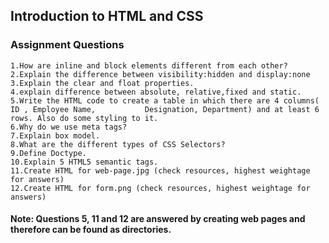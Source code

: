 ## Introduction to HTML and CSS
### Assignment Questions

	1.How are inline and block elements different from each other?  
	2.Explain the difference between visibility:hidden and display:none  
	3.Explain the clear and float properties.  
	4.explain difference between absolute, relative,fixed and static.  
	5.Write the HTML code to create a table in which there are 4 columns( ID , Employee Name, 			Designation, Department) and at least 6 rows. Also do some styling to it.  
	6.Why do we use meta tags?  
	7.Explain box model.
	8.What are the different types of CSS Selectors?
	9.Define Doctype.
	10.Explain 5 HTML5 semantic tags.
	11.Create HTML for web-page.jpg (check resources, highest weightage for answers)
	12.Create HTML for form.png (check resources, highest weightage for answers)

#### Note: Questions 5, 11 and 12 are answered by creating web pages and therefore can be found as directories.
